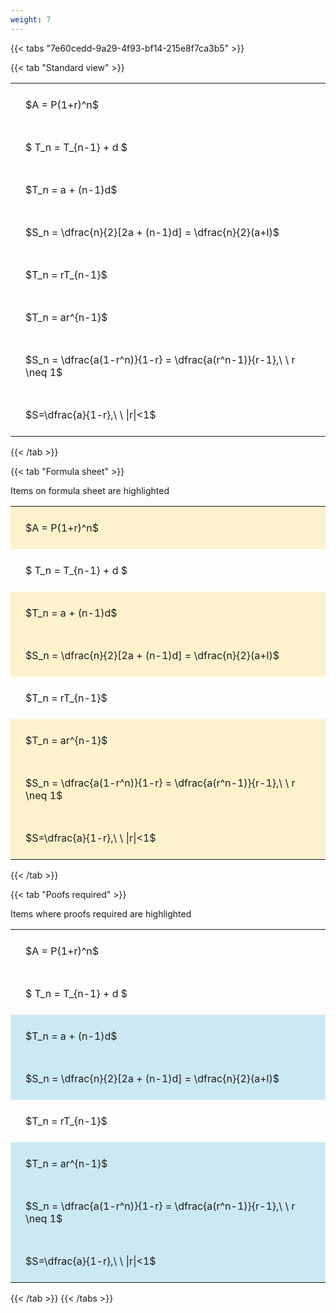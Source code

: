 ```yaml
---
weight: 7
---
```


{{< tabs "7e60cedd-9a29-4f93-bf14-215e8f7ca3b5" >}}

{{< tab "Standard view" >}}

<style type="text/css">
#T_c5819 th.col_heading {
  text-align: left;
  font-size: 1em;
}
#T_c5819 td {
  text-align: left;
  font-size: 1em;
  padding: 1.5em;
}
</style>
<table id="T_c5819">
  <thead>
  </thead>
  <tbody>
    <tr>
      <td id="T_c5819_row0_col0" class="data row0 col0" >$A = P(1+r)^n$</td>
    </tr>
    <tr>
      <td id="T_c5819_row1_col0" class="data row1 col0" >$ T_n = T_{n-1} + d $</td>
    </tr>
    <tr>
      <td id="T_c5819_row2_col0" class="data row2 col0" >$T_n = a + (n-1)d$</td>
    </tr>
    <tr>
      <td id="T_c5819_row3_col0" class="data row3 col0" >$S_n = \dfrac{n}{2}[2a + (n-1)d] = \dfrac{n}{2}(a+l)$</td>
    </tr>
    <tr>
      <td id="T_c5819_row4_col0" class="data row4 col0" >$T_n = rT_{n-1}$</td>
    </tr>
    <tr>
      <td id="T_c5819_row5_col0" class="data row5 col0" >$T_n = ar^{n-1}$</td>
    </tr>
    <tr>
      <td id="T_c5819_row6_col0" class="data row6 col0" >$S_n = \dfrac{a(1-r^n)}{1-r} = \dfrac{a(r^n-1)}{r-1},\ \  r \neq 1$</td>
    </tr>
    <tr>
      <td id="T_c5819_row7_col0" class="data row7 col0" >$S=\dfrac{a}{1-r},\ \ |r|<1$</td>
    </tr>
  </tbody>
</table>
{{< /tab >}}

{{< tab "Formula sheet" >}}

Items on formula sheet are highlighted 
<br>
<style type="text/css">
#T_35096 th.col_heading {
  text-align: left;
  font-size: 1em;
}
#T_35096 td {
  text-align: left;
  font-size: 1em;
  padding: 1.5em;
}
#T_35096_row0_col0, #T_35096_row2_col0, #T_35096_row3_col0, #T_35096_row5_col0, #T_35096_row6_col0, #T_35096_row7_col0 {
  background-color: rgba(255,194,10, 0.2);
}
#T_35096_row1_col0, #T_35096_row4_col0 {
  background-color: rgba(0,0,0,0);
}
</style>
<table id="T_35096">
  <thead>
  </thead>
  <tbody>
    <tr>
      <td id="T_35096_row0_col0" class="data row0 col0" >$A = P(1+r)^n$</td>
    </tr>
    <tr>
      <td id="T_35096_row1_col0" class="data row1 col0" >$ T_n = T_{n-1} + d $</td>
    </tr>
    <tr>
      <td id="T_35096_row2_col0" class="data row2 col0" >$T_n = a + (n-1)d$</td>
    </tr>
    <tr>
      <td id="T_35096_row3_col0" class="data row3 col0" >$S_n = \dfrac{n}{2}[2a + (n-1)d] = \dfrac{n}{2}(a+l)$</td>
    </tr>
    <tr>
      <td id="T_35096_row4_col0" class="data row4 col0" >$T_n = rT_{n-1}$</td>
    </tr>
    <tr>
      <td id="T_35096_row5_col0" class="data row5 col0" >$T_n = ar^{n-1}$</td>
    </tr>
    <tr>
      <td id="T_35096_row6_col0" class="data row6 col0" >$S_n = \dfrac{a(1-r^n)}{1-r} = \dfrac{a(r^n-1)}{r-1},\ \  r \neq 1$</td>
    </tr>
    <tr>
      <td id="T_35096_row7_col0" class="data row7 col0" >$S=\dfrac{a}{1-r},\ \ |r|<1$</td>
    </tr>
  </tbody>
</table>
{{< /tab >}}

{{< tab "Poofs required" >}}

Items where proofs required are highlighted 
<br>
<style type="text/css">
#T_4680d th.col_heading {
  text-align: left;
  font-size: 1em;
}
#T_4680d td {
  text-align: left;
  font-size: 1em;
  padding: 1.5em;
}
#T_4680d_row0_col0, #T_4680d_row1_col0, #T_4680d_row4_col0 {
  background-color: rgba(0,0,0,0);
}
#T_4680d_row2_col0, #T_4680d_row3_col0, #T_4680d_row5_col0, #T_4680d_row6_col0, #T_4680d_row7_col0 {
  background-color: rgba(0,150,200, 0.2);
}
</style>
<table id="T_4680d">
  <thead>
  </thead>
  <tbody>
    <tr>
      <td id="T_4680d_row0_col0" class="data row0 col0" >$A = P(1+r)^n$</td>
    </tr>
    <tr>
      <td id="T_4680d_row1_col0" class="data row1 col0" >$ T_n = T_{n-1} + d $</td>
    </tr>
    <tr>
      <td id="T_4680d_row2_col0" class="data row2 col0" >$T_n = a + (n-1)d$</td>
    </tr>
    <tr>
      <td id="T_4680d_row3_col0" class="data row3 col0" >$S_n = \dfrac{n}{2}[2a + (n-1)d] = \dfrac{n}{2}(a+l)$</td>
    </tr>
    <tr>
      <td id="T_4680d_row4_col0" class="data row4 col0" >$T_n = rT_{n-1}$</td>
    </tr>
    <tr>
      <td id="T_4680d_row5_col0" class="data row5 col0" >$T_n = ar^{n-1}$</td>
    </tr>
    <tr>
      <td id="T_4680d_row6_col0" class="data row6 col0" >$S_n = \dfrac{a(1-r^n)}{1-r} = \dfrac{a(r^n-1)}{r-1},\ \  r \neq 1$</td>
    </tr>
    <tr>
      <td id="T_4680d_row7_col0" class="data row7 col0" >$S=\dfrac{a}{1-r},\ \ |r|<1$</td>
    </tr>
  </tbody>
</table>
{{< /tab >}}
{{< /tabs >}}